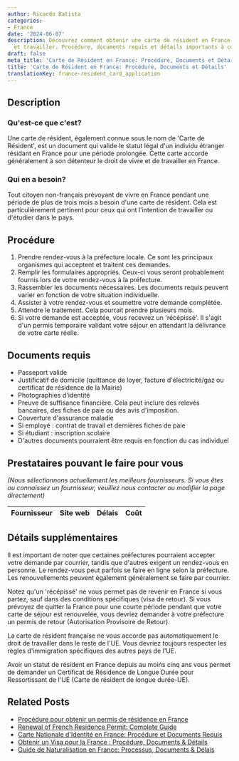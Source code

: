 ```yaml
---
author: Ricardo Batista
categories:
- France
date: '2024-06-07'
description: Découvrez comment obtenir une carte de résident en France pour vivre
  et travailler. Procédure, documents requis et détails importants à connaître.
draft: false
meta_title: 'Carte de Résident en France: Procédure, Documents et Détails'
title: 'Carte de Résident en France: Procédure, Documents et Détails'
translationKey: france-resident_card_application
---
```


## Description
### Qu'est-ce que c'est?
Une carte de résident, également connue sous le nom de 'Carte de Résident', est un document qui valide le statut légal d'un individu étranger résidant en France pour une période prolongée. Cette carte accorde généralement à son détenteur le droit de vivre et de travailler en France.

### Qui en a besoin?
Tout citoyen non-français prévoyant de vivre en France pendant une période de plus de trois mois a besoin d'une carte de résident. Cela est particulièrement pertinent pour ceux qui ont l'intention de travailler ou d'étudier dans le pays.

## Procédure
1. Prendre rendez-vous à la préfecture locale. Ce sont les principaux organismes qui acceptent et traitent ces demandes.
2. Remplir les formulaires appropriés. Ceux-ci vous seront probablement fournis lors de votre rendez-vous à la préfecture.
3. Rassembler les documents nécessaires. Les documents requis peuvent varier en fonction de votre situation individuelle.
4. Assister à votre rendez-vous et soumettre votre demande complétée.
5. Attendre le traitement. Cela pourrait prendre plusieurs mois.
6. Si votre demande est acceptée, vous recevrez un 'récépissé'. Il s'agit d'un permis temporaire validant votre séjour en attendant la délivrance de votre carte réelle.

## Documents requis
- Passeport valide
- Justificatif de domicile (quittance de loyer, facture d'électricité/gaz ou certificat de résidence de la Mairie)
- Photographies d'identité
- Preuve de suffisance financière. Cela peut inclure des relevés bancaires, des fiches de paie ou des avis d'imposition.
- Couverture d'assurance maladie
- Si employé : contrat de travail et dernières fiches de paie
- Si étudiant : inscription scolaire
- D'autres documents pourraient être requis en fonction du cas individuel

## Prestataires pouvant le faire pour vous

_(Nous sélectionnons actuellement les meilleurs fournisseurs. Si vous êtes ou connaissez un fournisseur, veuillez nous contacter ou modifier la page directement)_

| Fournisseur     |     Site web    |     Délais       |       Coût       |
| :-------------: | :-------------: |  :-------------: | :-------------: |

## Détails supplémentaires
Il est important de noter que certaines préfectures pourraient accepter votre demande par courrier, tandis que d'autres exigent un rendez-vous en personne. Le rendez-vous peut parfois se faire en ligne selon la préfecture. Les renouvellements peuvent également généralement se faire par courrier.

Notez qu'un 'récépissé' ne vous permet pas de revenir en France si vous partez, sauf dans des conditions spécifiques (visa de retour). Si vous prévoyez de quitter la France pour une courte période pendant que votre carte de séjour est renouvelée, vous devriez demander à votre préfecture un permis de retour (Autorisation Provisoire de Retour).

La carte de résident française ne vous accorde pas automatiquement le droit de travailler dans le reste de l'UE. Vous devriez toujours respecter les règles d'immigration spécifiques des autres pays de l'UE.

Avoir un statut de résident en France depuis au moins cinq ans vous permet de demander un Certificat de Résidence de Longue Durée pour Ressortissant de l'UE (Carte de résident de longue durée-UE).
## Related Posts

- [Procédure pour obtenir un permis de résidence en France](https://tramitit.com/fr/guides/france/demande_de_carte_de_sejour/)
- [Renewal of French Residence Permit: Complete Guide](https://tramitit.com/fr/guides/france/renouvellement_de_carte_de_sejour/)
- [Carte Nationale d'Identité en France: Procédure et Documents Requis](https://tramitit.com/fr/guides/france/demande_de_carte_nationale_didentite/)
- [Obtenir un Visa pour la France : Procédure, Documents & Détails](https://tramitit.com/fr/guides/france/demande_de_visa/)
- [Guide de Naturalisation en France: Processus, Documents & Délais](https://tramitit.com/fr/guides/france/demande_de_naturalisation/)